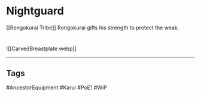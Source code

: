 # Nightguard
[[Rongokurai Tribe]]
Rongokurai gifts his strength to protect the weak.

#
![[CarvedBreastplate.webp]]

---
## Tags
#AncestorEquipment
#Karui
#PoE1 
#WiP 